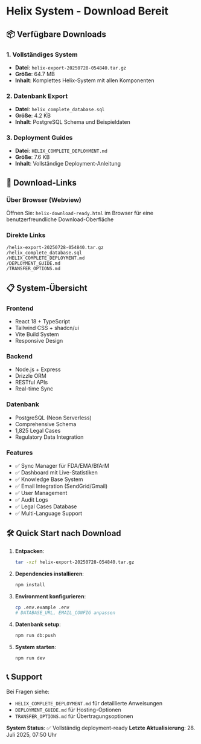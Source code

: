 # Helix System - Download Bereit

## 📦 Verfügbare Downloads

### 1. Vollständiges System
- **Datei**: `helix-export-20250728-054840.tar.gz`
- **Größe**: 64.7 MB
- **Inhalt**: Komplettes Helix-System mit allen Komponenten

### 2. Datenbank Export
- **Datei**: `helix_complete_database.sql`
- **Größe**: 4.2 KB
- **Inhalt**: PostgreSQL Schema und Beispieldaten

### 3. Deployment Guides
- **Datei**: `HELIX_COMPLETE_DEPLOYMENT.md`
- **Größe**: 7.6 KB
- **Inhalt**: Vollständige Deployment-Anleitung

## 🚀 Download-Links

### Über Browser (Webview)
Öffnen Sie: `helix-download-ready.html` im Browser für eine benutzerfreundliche Download-Oberfläche

### Direkte Links
```
/helix-export-20250728-054840.tar.gz
/helix_complete_database.sql
/HELIX_COMPLETE_DEPLOYMENT.md
/DEPLOYMENT_GUIDE.md
/TRANSFER_OPTIONS.md
```

## 📋 System-Übersicht

### Frontend
- React 18 + TypeScript
- Tailwind CSS + shadcn/ui
- Vite Build System
- Responsive Design

### Backend
- Node.js + Express
- Drizzle ORM
- RESTful APIs
- Real-time Sync

### Datenbank
- PostgreSQL (Neon Serverless)
- Comprehensive Schema
- 1,825 Legal Cases
- Regulatory Data Integration

### Features
- ✅ Sync Manager für FDA/EMA/BfArM
- ✅ Dashboard mit Live-Statistiken
- ✅ Knowledge Base System
- ✅ Email Integration (SendGrid/Gmail)
- ✅ User Management
- ✅ Audit Logs
- ✅ Legal Cases Database
- ✅ Multi-Language Support

## 🛠️ Quick Start nach Download

1. **Entpacken**:
   ```bash
   tar -xzf helix-export-20250728-054840.tar.gz
   ```

2. **Dependencies installieren**:
   ```bash
   npm install
   ```

3. **Environment konfigurieren**:
   ```bash
   cp .env.example .env
   # DATABASE_URL, EMAIL_CONFIG anpassen
   ```

4. **Datenbank setup**:
   ```bash
   npm run db:push
   ```

5. **System starten**:
   ```bash
   npm run dev
   ```

## 📞 Support

Bei Fragen siehe:
- `HELIX_COMPLETE_DEPLOYMENT.md` für detaillierte Anweisungen
- `DEPLOYMENT_GUIDE.md` für Hosting-Optionen
- `TRANSFER_OPTIONS.md` für Übertragungsoptionen

**System Status**: ✅ Vollständig deployment-ready
**Letzte Aktualisierung**: 28. Juli 2025, 07:50 Uhr